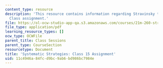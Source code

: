 ```yaml
---
content_type: resource
description: 'This resource contains information regarding Stravinsky to the present:
  Class assignment.'
file: https://ol-ocw-studio-app-qa.s3.amazonaws.com/courses/21m-260-stravinsky-to-the-present-spring-2016/11c4946a84fcd9bc9ab6bd986bc7984e_MIT21M_260S16_assn15.pdf
file_type: application/pdf
learning_resource_types: []
ocw_type: OCWFile
parent_title: Class Sessions
parent_type: CourseSection
resourcetype: Document
title: 'Systematic Strategies: Class 15 Assignment'
uid: 11c4946a-84fc-d9bc-9ab6-bd986bc7984e
---
```

